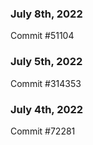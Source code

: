 ### July 8th, 2022

Commit #51104

### July 5th, 2022

Commit #314353


### July 4th, 2022

Commit #72281
